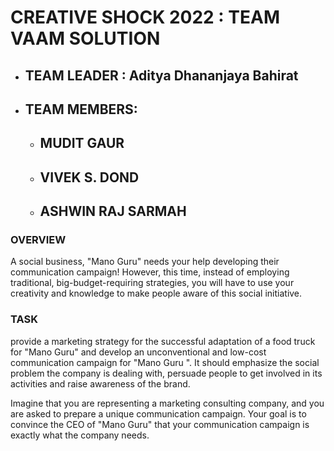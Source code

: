 <div>
  <h1><b>CREATIVE SHOCK 2022 : TEAM VAAM SOLUTION</b></h1>
<ul>
  <li><h2>TEAM LEADER : Aditya Dhananjaya Bahirat</h2></li>
  <li><h2>TEAM MEMBERS:</h2>
    <ul>
      <li><h2>MUDIT GAUR</h2></li>
      <li><h2>VIVEK S. DOND</h2></li>
      <li><h2>ASHWIN RAJ SARMAH</h2></li>
    </ul>
  </li>
</ul>
  <h3>OVERVIEW</h3>
  <p>A social business, "Mano Guru" needs your help developing their
communication campaign! However, this time, instead of employing
traditional, big-budget-requiring strategies, you will have to use your
creativity and knowledge to make people aware of this social
initiative.</p>
  <h3>TASK</h3>
  <p> provide a marketing strategy for the successful adaptation
of a food truck for "Mano Guru" and develop an unconventional and
low-cost communication campaign for "Mano Guru ". It should
emphasize the social problem the company is dealing with, persuade
people to get involved in its activities and raise awareness of the
brand.</p>
<p>Imagine that you are representing a marketing consulting company,
and you are asked to prepare a unique communication campaign.
Your goal is to convince the CEO of "Mano Guru" that your
communication campaign is exactly what the company needs.</p>
</div>
